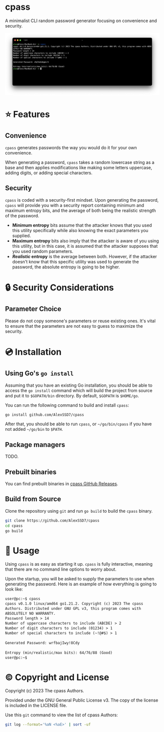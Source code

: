 # cpass

A minimalist CLI random password generator focusing on convenience and security.

![Screenshot of the cpass usage example](./assets/screenshot.png)

# ⭐ Features

## Convenience

`cpass` generates passwords the way you would do it for your own convenience.

When generating a password, `cpass` takes a random lowercase string as a base and then applies modifications like making some letters uppercase, adding digits, or adding special characters.

## Security

`cpass` is coded with a security-first mindset. Upon generating the password, `cpass` will provide you with a security report containing minimum and maximum entropy bits, and the average of both being the realistic strength of the password.

- **Minimum entropy** bits assume that the attacker knows that you used this utility specifically while also knowing the exact parameters you supplied.
- **Maximum entropy** bits also imply that the attacker is aware of you using this utility, but in this case, it is assumed that the attacker supposes that you used random parameters.
- ***Realistic* entropy** is the average between both. However, if the attacker doesn't know that this specific utility was used to generate the password, the absolute entropy is going to be higher.

# 🔒 Security Considerations
## Parameter Choice

Please do not copy someone's parameters or reuse existing ones. It's vital to ensure that the parameters are not easy to guess to maximize the security.

# 💿 Installation

## Using Go's `go install`
Assuming that you have an existing Go installation, you should be able to access the `go install` command which will build the project from source and put it to `$GOPATH/bin` directory. By default, `$GOPATH` is `$HOME/go`.

You can run the following command to build and install `cpass`:
```sh
go install github.com/AlexSSD7/cpass
```

After that, you should be able to run `cpass`, or `~/go/bin/cpass` if you have not added `~/go/bin` to `$PATH`.

## Package managers

TODO.

## Prebuilt binaries

You can find prebuilt binaries in [cpass GitHub Releases](https://github.com/AlexSSD7/cpass/releases).

## Build from Source
Clone the repository using `git` and run `go build` to build the `cpass` binary.

```sh
git clone https://github.com/AlexSSD7/cpass
cd cpass
go build
```

# 🔧 Usage

Using `cpass` is as easy as starting it up. `cpass` is fully interactive, meaning that there are no command line options to worry about.

Upon the startup, you will be asked to supply the parameters to use when generating the password. Here is an example of how everything is going to look like:
```
user@pc:~$ cpass
cpass v0.1.0 linux/amd64 go1.21.2. Copyright (c) 2023 The cpass Authors. Distributed under GNU GPL v3, this program comes with ABSOLUTELY NO WARRANTY.
Password length > 14
Number of uppercase characters to include (ABCDE) > 2 
Number of digit characters to include (01234) > 1
Number of special characters to include (~!@#$) > 1

Generated Password: wrfbajIwy!8Cdy

Entropy (min/realistic/max bits): 64/76/88 (Good)
user@pc:~$
```

# ©️ Copyright and License

Copyright (c) 2023 The cpass Authors.

Provided under the GNU General Public License v3. The copy of the license is included in the LICENSE file.

Use this `git` command to view the list of cpass Authors:
```sh
git log --format='%aN <%aE>' | sort -uf
```